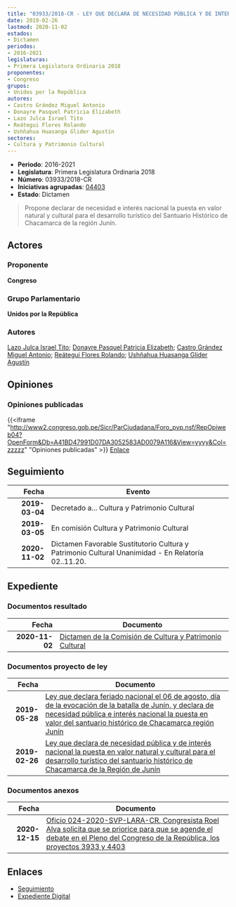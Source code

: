 ```yaml
---
title: "03933/2018-CR - LEY QUE DECLARA DE NECESIDAD PÚBLICA Y DE INTERÉS NACIONAL LA PUESTA EN VALOR NATURAL Y CULTURAL PARA EL DESARROLLO TURÍSTICO DEL SANTUARIO HISTÓRICO DE CHACAMARCA DE LA REGIÓN JUNÍN"
date: 2019-02-26
lastmod: 2020-11-02
estados:
- Dictamen
periodos:
- 2016-2021
legislaturas:
- Primera Legislatura Ordinaria 2018
proponentes:
- Congreso
grupos:
- Unidos por la República
autores:
- Castro Grández Miguel Antonio
- Donayre Pasquel Patricia Elizabeth
- Lazo Julca Israel Tito
- Reátegui Flores Rolando
- Ushñahua Huasanga Glider Agustín
sectores:
- Cultura y Patrimonio Cultural
---
```

- **Periodo**: 2016-2021
- **Legislatura**: Primera Legislatura Ordinaria 2018
- **Número**: 03933/2018-CR
- **Iniciativas agrupadas**: [04403](../../04400/04403)
- **Estado**: Dictamen

> Propone declarar de necesidad e interés nacional la puesta en valor natural y cultural para el desarrollo turístico del Santuario Histórico de Chacamarca de la región Junín.


## Actores

### Proponente

**Congreso**

### Grupo Parlamentario

**Unidos por la República**

### Autores

[Lazo Julca Israel Tito](mailto:mailto:ilazo@congreso.gob.pe); [Donayre Pasquel Patricia Elizabeth](mailto:mailto:pdonayre@congreso.gob.pe); [Castro Grández Miguel Antonio](mailto:mailto:macastro@congreso.gob.pe); [Reátegui Flores Rolando](mailto:mailto:rreategui@congreso.gob.pe); [Ushñahua Huasanga Glider Agustín](mailto:mailto:gushnahua@congreso.gob.pe)

## Opiniones

### Opiniones publicadas

{{<iframe "http://www2.congreso.gob.pe/Sicr/ParCiudadana/Foro_pvp.nsf/RepOpiweb04?OpenForm&Db=A41BD47991D07DA3052583AD0079A116&View=yyyy&Col=zzzzz" "Opiniones publicadas" >}}
[Enlace](http://www2.congreso.gob.pe/Sicr/ParCiudadana/Foro_pvp.nsf/RepOpiweb04?OpenForm&Db=A41BD47991D07DA3052583AD0079A116&View=yyyy&Col=zzzzz)


## Seguimiento

| Fecha | Evento |
|------:|--------|
| **2019-03-04** | Decretado a... Cultura y Patrimonio Cultural |
| **2019-03-05** | En comisión Cultura y Patrimonio Cultural |
| **2020-11-02** | Dictamen Favorable Sustitutorio Cultura y Patrimonio Cultural Unanimidad - En Relatoría 02..11.20. |

## Expediente

### Documentos resultado

| Fecha | Documento |
|------:|-----------|
| **2020-11-02** | [Dictamen de la Comisión de Cultura y Patrimonio Cultural](http://www.leyes.congreso.gob.pe/Documentos/2016_2021/Dictamenes/Proyectos_de_Ley/03933DC05MAY20201102.pdf) |

### Documentos proyecto de ley

| Fecha | Documento |
|------:|-----------|
| **2019-05-28** | [Ley que declara feriado nacional el 06 de agosto, día de la evocación de la batalla de Junín, y declara de necesidad pública e interés nacional la puesta en valor del santuario histórico de Chacamarca región Junín](http://www.leyes.congreso.gob.pe/Documentos/2016_2021/Proyectos_de_Ley_y_de_Resoluciones_Legislativas/PL0440320190528.pdf) |
| **2019-02-26** | [Ley que declara de necesidad pública y de interés nacional la puesta en valor natural y cultural para el desarrollo turístico del santuario histórico de Chacamarca de la Región de Junín](http://www.leyes.congreso.gob.pe/Documentos/2016_2021/Proyectos_de_Ley_y_de_Resoluciones_Legislativas/PL0393320190226..pdf) |

### Documentos anexos

| Fecha | Documento |
|------:|-----------|
| **2020-12-15** | [Oficio 024-2020-SVP-LARA-CR, Congresista Roel Alva solicita que se priorice para que se agende el debate en el Pleno del Congreso de la República, los proyectos 3933 y 4403](http://www.leyes.congreso.gob.pe/Documentos/2016_2021/Oficios/Congresistas/OFICIO-024-2020-SVP-LAR-CR.pdf) |

## Enlaces

- [Seguimiento](http://www2.congreso.gob.pe/Sicr/TraDocEstProc/CLProLey2016.nsf/f7fff46988ca05b1052578e100829cc7/482ff7ff85e9f938052583ad007bc0e2?OpenDocument)
- [Expediente Digital](http://www2.congreso.gob.pe/Sicr/TraDocEstProc/Expvirt_2011.nsf/visbusqptramdoc1621/03933?opendocument)

